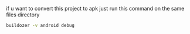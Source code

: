 if u want to convert this project to apk 
just run this command on the same files directory 
```bash
buildozer -v android debug
